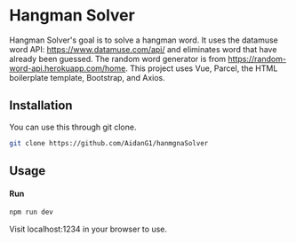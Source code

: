 # Hangman Solver

Hangman Solver's goal is to solve a hangman word. It uses the datamuse word API:
https://www.datamuse.com/api/ and eliminates word that have already been guessed. The
random word generator is from https://random-word-api.herokuapp.com/home. This project
uses Vue, Parcel, the HTML boilerplate template, Bootstrap, and Axios.

## Installation

You can use this through git clone.

```bash
git clone https://github.com/AidanG1/hanmgnaSolver
```

## Usage

#### Run
```bash
npm run dev
```
Visit localhost:1234 in your browser to use.
